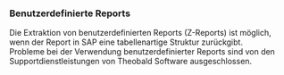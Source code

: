 
### Benutzerdefinierte Reports

Die Extraktion von benutzerdefinierten Reports (Z-Reports) ist möglich, wenn der Report in SAP eine tabellenartige Struktur zurückgibt.<br>
Probleme bei der Verwendung benutzerdefinierter Reports sind von den Supportdienstleistungen von Theobald Software ausgeschlossen.

